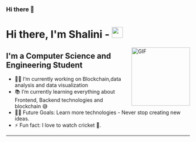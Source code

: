 ### Hi there 👋

# Hi there, I'm Shalini - <img width="30px" src="https://media.tenor.com/images/3b388fe03da271d2674faf85eb7c3fcd/tenor.gif" />

<img align="right" alt="GIF" height="160px" src="https://media.giphy.com/media/du3J3cXyzhj75IOgvA/giphy.gif" />

## I'm a Computer Science and Engineering Student  

- 👨‍💻 I’m currently working on Blockchain,data analysis and data visualization
- 📚 I’m currently learning everything about Frontend, Backend technologies and blockchain 😅
- 💪🏼 Future Goals: Learn more technologies - Never stop creating new ideas.
- ⚡ Fun fact: I love to watch cricket 🎱.

---
